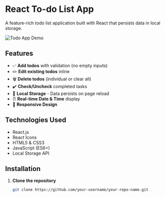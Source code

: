 # React To-do List App

A feature-rich todo list application built with React that persists data in local storage.

![Todo App Demo](demo-screenshot.png) <!-- Add your screenshot here -->

## Features

- ✅ **Add todos** with validation (no empty inputs)
- ✏️ **Edit existing todos** inline
- 🗑️ **Delete todos** (individual or clear all)
- ✔️ **Check/Uncheck** completed tasks
- 💾 **Local Storage** - Data persists on page reload
- ⏰ **Real-time Date & Time** display
- 📱 **Responsive Design**

## Technologies Used

- React.js
- React Icons
- HTML5 & CSS3
- JavaScript (ES6+)
- Local Storage API

## Installation

1. **Clone the repository**
   ```bash
   git clone https://github.com/your-username/your-repo-name.git
